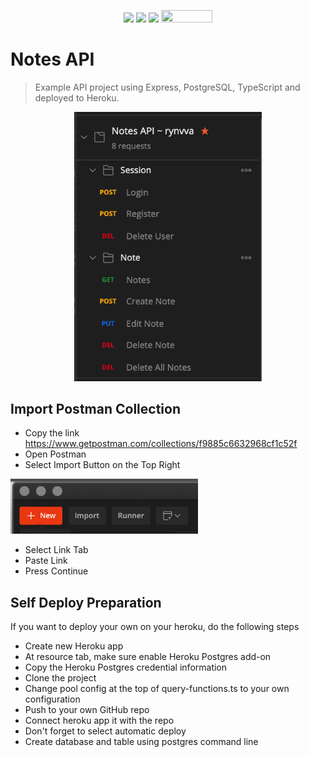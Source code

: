 <p align="center">
  <img src="https://img.shields.io/badge/typescript%20-%23007ACC.svg?&style=for-the-badge&logo=typescript&logoColor=white"/>
  <img src="https://img.shields.io/badge/postgres-%23316192.svg?&style=for-the-badge&logo=postgresql&logoColor=white"/>
  <img src="https://badgen.net/badge/Open%20Source%20%3F/Yes%21/blue?icon=github" height="18.5"/>
  <img src="https://visitor-badge.laobi.icu/badge?page_id=crocodication.notes-api" width="82" height="20"/>
</p>

# Notes API

> Example API project using Express, PostgreSQL, TypeScript and deployed to Heroku.

<p align="center">
  <img src="./screenshots/0.png" alt="Postman Preview" width="300"/>
</p>

## Import Postman Collection

- Copy the link https://www.getpostman.com/collections/f9885c6632968cf1c52f
- Open Postman
- Select Import Button on the Top Right

<img src="./screenshots/1.png" alt="Postman Preview" width="300"/>

- Select Link Tab
- Paste Link
- Press Continue

## Self Deploy Preparation

If you want to deploy your own on your heroku, do the following steps

- Create new Heroku app
- At resource tab, make sure enable Heroku Postgres add-on
- Copy the Heroku Postgres credential information
- Clone the project
- Change pool config at the top of query-functions.ts to your own configuration
- Push to your own GitHub repo
- Connect heroku app it with the repo
- Don't forget to select automatic deploy
- Create database and table using postgres command line